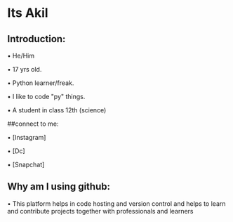 # Its Akil

## Introduction:

• He/Him

• 17 yrs old.

• Python learner/freak.

• I like to code "py" things.

• A student in class 12th (science)

##connect to me:

• [Instagram]

• [Dc]

• [Snapchat]

## Why am I using github:

• This platform helps in code hosting and version control and helps to learn and contribute projects together with professionals and learners


<!--
**MrCoolz0104/MrCoolz0104** is a ✨ _special_ ✨ repository because its `README.md` (this file) appears on your GitHub profile.

Here are some ideas to get you started:

- 🔭 I’m currently working on ...
- 🌱 I’m currently learning ...
- 👯 I’m looking to collaborate on ...
- 🤔 I’m looking for help with ...
- 💬 Ask me about ...
- 📫 How to reach me: ...
- 😄 Pronouns: ...
- ⚡ Fun fact: ...
-->

